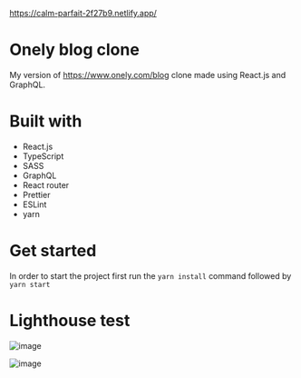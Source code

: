 https://calm-parfait-2f27b9.netlify.app/

# Onely blog clone
My version of https://www.onely.com/blog clone made using React.js and GraphQL. 

# Built with
<ul>
<li>React.js</li>
<li>TypeScript</li>
<li>SASS</li>
<li>GraphQL</li>
<li>React router</li>
<li>Prettier</li>
<li>ESLint</li>
<li>yarn</li>
</ul>


# Get started
In order to start the project first run the <code>yarn install</code> command followed by <code>yarn start</code>

# Lighthouse test

![image](https://user-images.githubusercontent.com/121962027/233630566-3168ec04-55e3-41d4-8d38-d7dc734a1459.png)

![image](https://user-images.githubusercontent.com/121962027/233923140-ab234a72-3123-4cfc-b3a7-f3dabf4a0f7a.png)
